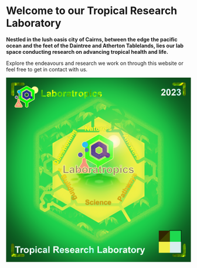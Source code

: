 # Welcome to our Tropical Research Laboratory

**Nestled in the lush oasis city of Cairns, between the edge the pacific ocean and the feet of the Daintree and Atherton Tablelands, lies our lab space conducting research on advancing tropical health and life.**

Explore the endeavours and research we work on through this website or feel free to get in contact with us.

![bg](/img/laboratropics_visual_define.png)


 

